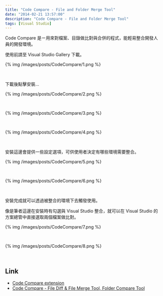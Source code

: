 ```yaml
---
title: "Code Compare - File and Folder Merge Tool"
date: "2014-02-21 13:57:00"
description: "Code Compare - File and Folder Merge Tool"
tags: [Visual Studio]
---
```



Code Compare 是ㄧ用來對檔案、目錄做比對與合併的程式，能輕易整合開發人員的開發環境。  

<!-- More -->

使用前請至 Visual Studio Gallery 下載。  

{% img /images/posts/CodeCompare/1.png %}

<br/>


下載後點擊安裝...  

{% img /images/posts/CodeCompare/2.png %}

<br/>


{% img /images/posts/CodeCompare/3.png %}

<br/>


{% img /images/posts/CodeCompare/4.png %}

<br/>


安裝這邊會提供一些設定選項，可供使用者決定有哪些環境需要整合。  

{% img /images/posts/CodeCompare/5.png %}

</br>


{% img /images/posts/CodeCompare/6.png %}

<br/>


安裝完成就可以透過被整合的環境下去觸發使用。 

像是筆者這邊在安裝時有勾選與 Visual Studio 整合，就可以在 Visual Studio 的方案總管中直接選取兩個檔案做比對。  

{% img /images/posts/CodeCompare/7.png %}

<br/>


{% img /images/posts/CodeCompare/8.png %}

<br/>


Link
-----
* [Code Compare extension](http://visualstudiogallery.msdn.microsoft.com/dace3633-0b51-4629-85d4-c59cdce5bb3b)
* [Code Compare - File Diff & File Merge Tool, Folder Compare Tool](http://www.devart.com/codecompare/)
